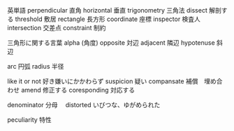 英単語
perpendicular 直角
horizontal 垂直
trigonometry 三角法
dissect 解剖する
threshold 敷居
rectangle 長方形
coordinate 座標
inspector 検査人
intersection 交差点
constraint		制約

三角形に関する言葉
alpha (角度)
opposite 対辺
adjacent 隣辺
hypotenuse 斜辺

arc 円弧
radius 半径

like it or not		好き嫌いにかかわらず
suspicion			疑い
compansate			補償　埋め合わせ
amend				修正する
coresponding		対応する

denominator			分母　
distorted			いびつな、ゆがめられた

peculiarity			特性

